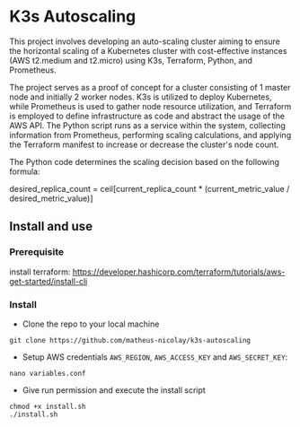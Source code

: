 # K3s Autoscaling
This project involves developing an auto-scaling cluster aiming to ensure the horizontal scaling of a Kubernetes cluster with cost-effective instances (AWS t2.medium and t2.micro) using K3s, Terraform, Python, and Prometheus.

The project serves as a proof of concept for a cluster consisting of 1 master node and initially 2 worker nodes. K3s is utilized to deploy Kubernetes, while Prometheus is used to gather node resource utilization, and Terraform is employed to define infrastructure as code and abstract the usage of the AWS API. The Python script runs as a service within the system, collecting information from Prometheus, performing scaling calculations, and applying the Terraform manifest to increase or decrease the cluster's node count.

The Python code determines the scaling decision based on the following formula:

desired_replica_count = ceil[current_replica_count * (current_metric_value / desired_metric_value)]

## Install and use
### Prerequisite
install terraform: https://developer.hashicorp.com/terraform/tutorials/aws-get-started/install-cli

### Install
- Clone the repo to your local machine
```
git clone https://github.com/matheus-nicolay/k3s-autoscaling
```
- Setup AWS credentials `AWS_REGION`, `AWS_ACCESS_KEY` and `AWS_SECRET_KEY`:
```
nano variables.conf
```

- Give run permission and execute the install script
```
chmod +x install.sh
./install.sh
```

